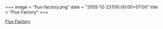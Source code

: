 +++
image = "flux-factory.png"
date = "2005-12-23T00:00:00+07:00"
title = "Flux Factory"
+++

[Flux Factory](https://fluxfactory.org)
